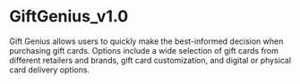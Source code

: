 # GiftGenius_v1.0
Gift Genius allows users to quickly make the best-informed decision when purchasing gift cards. Options include a wide selection of gift cards from different retailers and brands, gift card customization, and digital or physical card delivery options.
